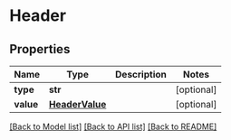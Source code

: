 # Header

## Properties
Name | Type | Description | Notes
------------ | ------------- | ------------- | -------------
**type** | **str** |  | [optional] 
**value** | [**HeaderValue**](HeaderValue.md) |  | [optional] 

[[Back to Model list]](../README.md#documentation-for-models) [[Back to API list]](../README.md#documentation-for-api-endpoints) [[Back to README]](../README.md)


